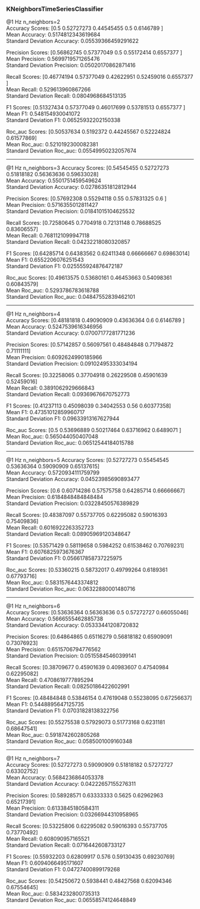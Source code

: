 ### KNeighborsTimeSeriesClassifier
@1 Hz n_neighbors=2  
Accuracy Scores: [0.5        0.52727273 0.44545455 0.5        0.6146789 ]  
Mean Accuracy: 0.5174812343619684  
Standard Deviation Accuracy: 0.05539366459291622

Precision Scores: [0.56862745 0.57377049 0.5        0.55172414 0.6557377 ]  
Mean Precision: 0.5699719571265476  
Standard Deviation Precision: 0.05020170862871416

Recall Scores: [0.46774194 0.57377049 0.42622951 0.52459016 0.6557377 ]  
Mean Recall: 0.529613960867266  
Standard Deviation Recall: 0.0804968684513135

F1 Scores: [0.51327434 0.57377049 0.46017699 0.53781513 0.6557377 ]  
Mean F1: 0.548154930041072  
Standard Deviation F1: 0.06525932202150338

Roc_auc Scores: [0.50537634 0.5192372  0.44245567 0.52224824 0.61577869]  
Mean Roc_auc: 0.5210192300082381  
Standard Deviation Roc_auc: 0.05549950232057674

-----------------------------------------------------------------------------------------------------------------------------------
@1 Hz n_neighbors=3
Accuracy Scores: [0.54545455 0.52727273 0.51818182 0.56363636 0.59633028]  
Mean Accuracy: 0.5501751459549624  
Standard Deviation Accuracy: 0.02786351812812944

Precision Scores: [0.57692308 0.55294118 0.55       0.57831325 0.6       ]  
Mean Precision: 0.5716355012811427  
Standard Deviation Precision: 0.01841015104625532

Recall Scores: [0.72580645 0.7704918  0.72131148 0.78688525 0.83606557]  
Mean Recall: 0.7681121099947118  
Standard Deviation Recall: 0.04232218080320857

F1 Scores: [0.64285714 0.64383562 0.62411348 0.66666667 0.69863014]  
Mean F1: 0.6552206076251543  
Standard Deviation F1: 0.025555924876472187

Roc_auc Scores: [0.49613575 0.53680161 0.46453663 0.54098361 0.60843579]  
Mean Roc_auc: 0.5293786783618788  
Standard Deviation Roc_auc: 0.04847552839462101

-----------------------------------------------------------------------------------------------------------------------------------
@1 Hz n_neighbors=4  
Accuracy Scores: [0.48181818 0.49090909 0.43636364 0.6        0.6146789 ]  
Mean Accuracy: 0.5247539616346956  
Standard Deviation Accuracy: 0.07007177281771236

Precision Scores: [0.57142857 0.56097561 0.48484848 0.71794872 0.71111111]  
Mean Precision: 0.6092624990185966  
Standard Deviation Precision: 0.09102495333034194

Recall Scores: [0.32258065 0.37704918 0.26229508 0.45901639 0.52459016]  
Mean Recall: 0.3891062929666843  
Standard Deviation Recall: 0.09369676670752773

F1 Scores: [0.41237113 0.45098039 0.34042553 0.56       0.60377358]  
Mean F1: 0.47351012859960717  
Standard Deviation F1: 0.09633913167627944

Roc_auc Scores: [0.5        0.53696889 0.50217464 0.63716962 0.6489071 ]  
Mean Roc_auc: 0.565044050407048  
Standard Deviation Roc_auc: 0.06512544184015788

-----------------------------------------------------------------------------------------------------------------------------------
@1 Hz n_neighbors=5
Accuracy Scores: [0.52727273 0.55454545 0.53636364 0.59090909 0.65137615]    
Mean Accuracy: 0.5720934111759799  
Standard Deviation Accuracy: 0.04523985690893477

Precision Scores: [0.6        0.60714286 0.57575758 0.64285714 0.66666667]  
Mean Precision: 0.6184848484848484  
Standard Deviation Precision: 0.03228450576389829

Recall Scores: [0.48387097 0.55737705 0.62295082 0.59016393 0.75409836]  
Mean Recall: 0.6016922263352723  
Standard Deviation Recall: 0.08905969120348647

F1 Scores: [0.53571429 0.58119658 0.5984252  0.61538462 0.70769231]  
Mean F1: 0.6076825973676367  
Standard Deviation F1: 0.056617858737225975

Roc_auc Scores: [0.53360215 0.58732017 0.49799264 0.6189361  0.67793716]  
Mean Roc_auc: 0.5831576443374812  
Standard Deviation Roc_auc: 0.06322880001480716

-----------------------------------------------------------------------------------------------------------------------------------
@1 Hz n_neighbors=6  
Accuracy Scores: [0.53636364 0.56363636 0.5        0.57272727 0.66055046]  
Mean Accuracy: 0.5666555462885738  
Standard Deviation Accuracy: 0.05333441208720832

Precision Scores: [0.64864865 0.65116279 0.56818182 0.65909091 0.73076923]  
Mean Precision: 0.6515706794776562  
Standard Deviation Precision: 0.05155845460399141

Recall Scores: [0.38709677 0.45901639 0.40983607 0.47540984 0.62295082]  
Mean Recall: 0.4708619777895294  
Standard Deviation Recall: 0.08250186422602991  

F1 Scores: [0.48484848 0.53846154 0.47619048 0.55238095 0.67256637]  
Mean F1: 0.5448895647125735  
Standard Deviation F1: 0.07031828138322756

Roc_auc Scores: [0.55275538 0.57929073 0.51773168 0.6231181  0.68647541]  
Mean Roc_auc: 0.5918742602805268  
Standard Deviation Roc_auc: 0.0585001009160348

-----------------------------------------------------------------------------------------------------------------------------------
@1 Hz n_neighbors=7  
Accuracy Scores: [0.52727273 0.59090909 0.51818182 0.57272727 0.63302752]  
Mean Accuracy: 0.5684236864053378  
Standard Deviation Accuracy: 0.04222657155276311

Precision Scores: [0.58928571 0.63333333 0.5625     0.62962963 0.65217391]  
Mean Precision: 0.6133845180584311  
Standard Deviation Precision: 0.03266944310958965

Recall Scores: [0.53225806 0.62295082 0.59016393 0.55737705 0.73770492]  
Mean Recall: 0.608090957165521  
Standard Deviation Recall: 0.0716442608733127

F1 Scores: [0.55932203 0.62809917 0.576      0.59130435 0.69230769]  
Mean F1: 0.6094066495171607  
Standard Deviation F1: 0.04727400899179268

Roc_auc Scores: [0.54250672 0.5938441  0.48427568 0.62094346 0.67554645]  
Mean Roc_auc: 0.5834232800735313  
Standard Deviation Roc_auc: 0.06558574124648849
